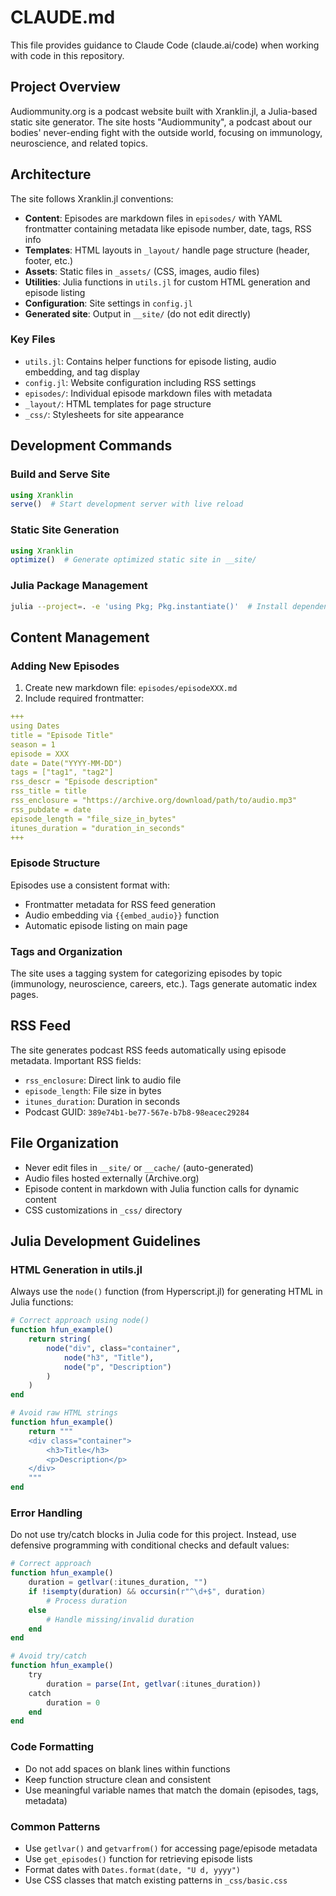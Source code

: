 # CLAUDE.md

This file provides guidance to Claude Code (claude.ai/code) when working with code in this repository.

## Project Overview

Audiommunity.org is a podcast website built with Xranklin.jl, a Julia-based static site generator. The site hosts "Audiommunity", a podcast about our bodies' never-ending fight with the outside world, focusing on immunology, neuroscience, and related topics.

## Architecture

The site follows Xranklin.jl conventions:

- **Content**: Episodes are markdown files in `episodes/` with YAML frontmatter containing metadata like episode number, date, tags, RSS info
- **Templates**: HTML layouts in `_layout/` handle page structure (header, footer, etc.)
- **Assets**: Static files in `_assets/` (CSS, images, audio files)
- **Utilities**: Julia functions in `utils.jl` for custom HTML generation and episode listing
- **Configuration**: Site settings in `config.jl`
- **Generated site**: Output in `__site/` (do not edit directly)

### Key Files

- `utils.jl`: Contains helper functions for episode listing, audio embedding, and tag display
- `config.jl`: Website configuration including RSS settings
- `episodes/`: Individual episode markdown files with metadata
- `_layout/`: HTML templates for page structure
- `_css/`: Stylesheets for site appearance

## Development Commands

### Build and Serve Site
```julia
using Xranklin
serve()  # Start development server with live reload
```

### Static Site Generation
```julia
using Xranklin
optimize()  # Generate optimized static site in __site/
```

### Julia Package Management
```bash
julia --project=. -e 'using Pkg; Pkg.instantiate()'  # Install dependencies
```

## Content Management

### Adding New Episodes

1. Create new markdown file: `episodes/episodeXXX.md`
2. Include required frontmatter:
```yaml
+++
using Dates
title = "Episode Title"
season = 1
episode = XXX
date = Date("YYYY-MM-DD")
tags = ["tag1", "tag2"]
rss_descr = "Episode description"
rss_title = title
rss_enclosure = "https://archive.org/download/path/to/audio.mp3"
rss_pubdate = date
episode_length = "file_size_in_bytes"
itunes_duration = "duration_in_seconds"
+++
```

### Episode Structure

Episodes use a consistent format with:
- Frontmatter metadata for RSS feed generation
- Audio embedding via `{{embed_audio}}` function
- Automatic episode listing on main page

### Tags and Organization

The site uses a tagging system for categorizing episodes by topic (immunology, neuroscience, careers, etc.). Tags generate automatic index pages.

## RSS Feed

The site generates podcast RSS feeds automatically using episode metadata. Important RSS fields:
- `rss_enclosure`: Direct link to audio file
- `episode_length`: File size in bytes
- `itunes_duration`: Duration in seconds
- Podcast GUID: `389e74b1-be77-567e-b7b8-98eacec29284`

## File Organization

- Never edit files in `__site/` or `__cache/` (auto-generated)
- Audio files hosted externally (Archive.org)
- Episode content in markdown with Julia function calls for dynamic content
- CSS customizations in `_css/` directory

## Julia Development Guidelines

### HTML Generation in utils.jl

Always use the `node()` function (from Hyperscript.jl) for generating HTML in Julia functions:

```julia
# Correct approach using node()
function hfun_example()
    return string(
        node("div", class="container",
            node("h3", "Title"),
            node("p", "Description")
        )
    )
end

# Avoid raw HTML strings
function hfun_example()
    return """
    <div class="container">
        <h3>Title</h3>
        <p>Description</p>
    </div>
    """
end
```

### Error Handling

Do not use try/catch blocks in Julia code for this project. Instead, use defensive programming with conditional checks and default values:

```julia
# Correct approach
function hfun_example()
    duration = getlvar(:itunes_duration, "")
    if !isempty(duration) && occursin(r"^\d+$", duration)
        # Process duration
    else
        # Handle missing/invalid duration
    end
end

# Avoid try/catch
function hfun_example()
    try
        duration = parse(Int, getlvar(:itunes_duration))
    catch
        duration = 0
    end
end
```

### Code Formatting

- Do not add spaces on blank lines within functions
- Keep function structure clean and consistent
- Use meaningful variable names that match the domain (episodes, tags, metadata)

### Common Patterns

- Use `getlvar()` and `getvarfrom()` for accessing page/episode metadata
- Use `get_episodes()` function for retrieving episode lists
- Format dates with `Dates.format(date, "U d, yyyy")`
- Use CSS classes that match existing patterns in `_css/basic.css`